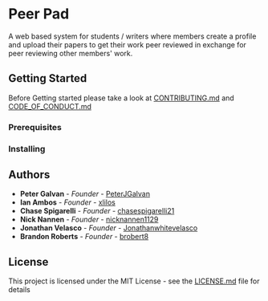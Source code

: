 # Peer Pad
A web based system for students / writers where members create a profile and upload their papers to get their work peer reviewed in exchange for peer reviewing other members' work. 

## Getting Started

Before Getting started please take a look at [CONTRIBUTING.md](https://github.com/xlilos/CS386-Group2/blob/main/CONTRIBUTING.md) and [CODE_OF_CONDUCT.md](https://github.com/xlilos/CS386-Group2/blob/main/CODE_OF_CONDUCT.md)

### Prerequisites

### Installing

## Authors

* **Peter Galvan** - *Founder* - [PeterJGalvan](https://github.com/PeterJGalvan)
* **Ian Ambos** - *Founder* - [xlilos](https://github.com/xlilos)
* **Chase Spigarelli** - *Founder* - [chasespigarelli21](https://github.com/chasespigarelli21)
* **Nick Nannen** - *Founder* - [nicknannen1129](https://github.com/nicknannen1129)
* **Jonathan Velasco** - *Founder* - [Jonathanwhitevelasco](https://github.com/Jonathanwhitevelasco)
* **Brandon Roberts** - *Founder* - [brobert8](https://github.com/brobert8)


## License

This project is licensed under the MIT License - see the [LICENSE.md](https://github.com/xlilos/CS386-Group2/blob/main/LICENSE) file for details
